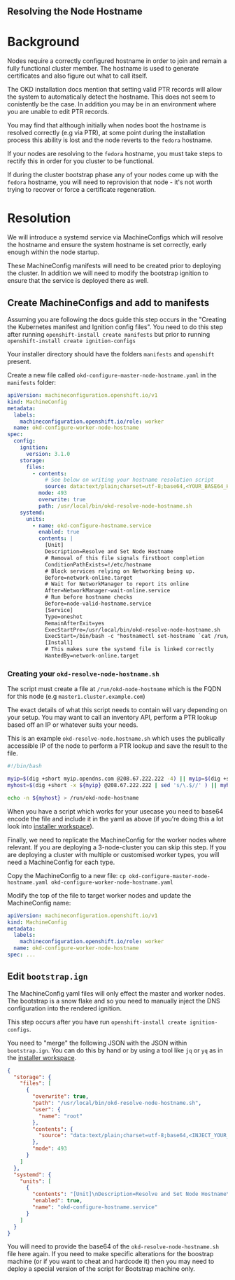 Resolving the Node Hostname
---

# Background
Nodes require a correctly configured hostname in order to join and remain a fully functional cluster member. The hostname is used to generate certificates and also figure out what to call itself.

The OKD installation docs mention that setting valid PTR records will allow the system to automatically detect the hostname. This does not seem to conistently be the case. In addition you may be in an environment where you are unable to edit PTR records.

You may find that although initially when nodes boot the hostname is resolved correctly (e.g via PTR), at some point during the installation process this ability is lost and the node reverts to the `fedora` hostname.

If your nodes are resolving to the `fedora` hostname, you must take steps to rectify this in order for you cluster to be functional.

If during the cluster bootstrap phase any of your nodes come up with the `fedora` hostname, you will need to reprovision that node - it's not worth trying to recover or force a certificate regeneration.

# Resolution
We will introduce a systemd service via MachineConfigs which will resolve the hostname and ensure the system hostname is set correctly, early enough within the node startup.

These MachineConfig manifests will need to be created prior to deploying the cluster. In addition we will need to modify the bootstrap ignition to ensure that the service is deployed there as well.

## Create MachineConfigs and add to manifests
Assuming you are following the docs guide this step occurs in the "Creating the Kubernetes manifest and Ignition config files". You need to do this step after running `openshift-install create manifests` but prior to running `openshift-install create ignition-configs`

Your installer directory should have the folders `manifests` and `openshift` present.

Create a new file called `okd-configure-master-node-hostname.yaml` in the `manifests` folder:

```yaml
apiVersion: machineconfiguration.openshift.io/v1
kind: MachineConfig
metadata:
  labels:
    machineconfiguration.openshift.io/role: worker
  name: okd-configure-worker-node-hostname
spec:
  config:
    ignition:
      version: 3.1.0
    storage:
      files:
        - contents:
            # See below on writing your hostname resolution script
            source: data:text/plain;charset=utf-8;base64,<YOUR_BASE64_HERE>
          mode: 493
          overwrite: true
          path: /usr/local/bin/okd-resolve-node-hostname.sh
    systemd:
      units:
        - name: okd-configure-hostname.service
          enabled: true
          contents: |
            [Unit]
            Description=Resolve and Set Node Hostname
            # Removal of this file signals firstboot completion
            ConditionPathExists=!/etc/hostname
            # Block services relying on Networking being up.
            Before=network-online.target
            # Wait for NetworkManager to report its online
            After=NetworkManager-wait-online.service
            # Run before hostname checks
            Before=node-valid-hostname.service
            [Service]
            Type=oneshot
            RemainAfterExit=yes
            ExecStartPre=/usr/local/bin/okd-resolve-node-hostname.sh
            ExecStart=/bin/bash -c "hostnamectl set-hostname `cat /run/okd-node-hostname`"
            [Install]
            # This makes sure the systemd file is linked correctly
            WantedBy=network-online.target
```

### Creating your `okd-resolve-node-hostname.sh`
The script must create a file at `/run/okd-node-hostname` which is the FQDN for this node (e.g `master1.cluster.example.com`)

The exact details of what this script needs to contain will vary depending on your setup. You may want to call an inventory API, perform a PTR lookup based off an IP or whatever suits your needs.

This is an example `okd-resolve-node.hostname.sh` which uses the publically accessible IP of the node to perform a PTR lookup and save the result to the file.

```bash
#!/bin/bash

myip=$(dig +short myip.opendns.com @208.67.222.222 -4) || myip=$(dig +short txt o-o.myaddr.l.google.com @ns1.google.com -4 | sed s/\"//g)
myhost=$(dig +short -x ${myip} @208.67.222.222 | sed 's/\.$//' ) || myhost=$(dig +short -x ${myip} @8.8.8.8 | sed 's/\.$//')

echo -n ${myhost} > /run/okd-node-hostname
```

When you have a script which works for your usecase you need to base64 encode the file and include it in the yaml as above (if you're doing this a lot look into [installer workspace](installer-workspace.md)).

Finally, we need to replicate the MachineConfig for the worker nodes where relevant. If you are deploying a 3-node-cluster you can skip this step. If you are deploying a cluster with multiple or customised worker types, you will need a MachineConfig for each type.

Copy the MachineConfig to a new file:
`cp okd-configure-master-node-hostname.yaml okd-configure-worker-node-hostname.yaml`

Modify the top of the file to target worker nodes and update the MachineConfig name:

```yaml
apiVersion: machineconfiguration.openshift.io/v1
kind: MachineConfig
metadata:
  labels:
    machineconfiguration.openshift.io/role: worker
  name: okd-configure-worker-node-hostname
spec: ...
```

## Edit `bootstrap.ign`
The MachineConfig yaml files will only effect the master and worker nodes. The bootstrap is a snow flake and so you need to manually inject the DNS configuration into the rendered ignition.

This step occurs after you have run `openshift-install create ignition-configs`.

You need to "merge" the following JSON with the JSON within `bootstrap.ign`. You can do this by hand or by using a tool like `jq` or `yq` as in the [installer workspace](installer-workspace.md).

```json
{
  "storage": {
    "files": [
      {
        "overwrite": true,
        "path": "/usr/local/bin/okd-resolve-node-hostname.sh",
        "user": {
          "name": "root"
        },
        "contents": {
          "source": "data:text/plain;charset=utf-8;base64,<INJECT_YOUR_BASE_64_HERE>"
        },
        "mode": 493
      }
    ]
  },
  "systemd": {
    "units": [
      {
        "contents": "[Unit]\nDescription=Resolve and Set Node Hostname\n# Removal of this file signals firstboot completion\nConditionPathExists=!/etc/hostname\n# Block services relying on Networking being up.\nBefore=network-online.target\n# Wait for NetworkManager to report its online\nAfter=NetworkManager-wait-online.service\n# Run before hostname checks\nBefore=node-valid-hostname.service\n[Service]\nType=oneshot\nRemainAfterExit=yes\nExecStartPre=/usr/local/bin/okd-resolve-node-hostname.sh\nExecStart=/bin/bash -c \"hostnamectl set-hostname `cat /run/okd-node-hostname`\"\n[Install]\n# This makes sure the systemd file is linked correctly\nWantedBy=network-online.target",
        "enabled": true,
        "name": "okd-configure-hostname.service"
      }
    ]
  }
}
```

You will need to provide the base64 of the `okd-resolve-node-hostname.sh` file here again. If you need to make specific alterations for the boostrap machine (or if you want to cheat and hardcode it) then you may need to deploy a special version of the script for Bootstrap machine only.
